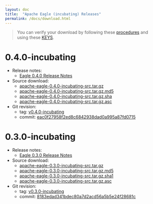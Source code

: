 ```yaml
---
layout: doc
title:  "Apache Eagle (incubating) Releases" 
permalink: /docs/download.html
---
```


> You can verify your download by following these [procedures](https://www.apache.org/info/verification.html) and using these [KEYS](https://dist.apache.org/repos/dist/release/incubator/eagle/KEYS).

# 0.4.0-incubating
* Release notes: 
	* [Eagle 0.4.0 Release Notes](https://git-wip-us.apache.org/repos/asf?p=incubator-eagle.git;a=blob_plain;f=CHANGELOG.txt;hb=refs/tags/v0.4.0-incubating)
* Source download: 
	* [apache-eagle-0.4.0-incubating-src.tar.gz](http://www.apache.org/dyn/closer.cgi?path=/incubator/eagle/apache-eagle-0.4.0-incubating)
	* [apache-eagle-0.4.0-incubating-src.tar.gz.md5](https://dist.apache.org/repos/dist/release/incubator/eagle/apache-eagle-0.4.0-incubating/apache-eagle-0.4.0-incubating-src.tar.gz.md5)
	* [apache-eagle-0.4.0-incubating-src.tar.gz.sha](https://dist.apache.org/repos/dist/release/incubator/eagle/apache-eagle-0.4.0-incubating/apache-eagle-0.4.0-incubating-src.tar.gz.sha)
	* [apache-eagle-0.4.0-incubating-src.tar.gz.asc](https://dist.apache.org/repos/dist/release/incubator/eagle/apache-eagle-0.4.0-incubating/apache-eagle-0.4.0-incubating-src.tar.gz.asc)
* Git revision: 
	* tag: [v0.4.0-incubating](https://github.com/apache/incubator-eagle/releases/tag/v0.4.0-incubating)
	* commit: [eac0f27958f2ed8c6842938dad0a995a87fd0715](https://github.com/apache/incubator-eagle/commit/eac0f27958f2ed8c6842938dad0a995a87fd0715)

# 0.3.0-incubating

* Release notes: 
	* [Eagle 0.3.0 Release Notes](https://git-wip-us.apache.org/repos/asf?p=incubator-eagle.git;a=blob_plain;f=CHANGELOG.txt;hb=refs/heads/branch-0.3)
* Source download: 
	* [apache-eagle-0.3.0-incubating-src.tar.gz](http://www.apache.org/dyn/closer.cgi?path=/incubator/eagle/apache-eagle-0.3.0-incubating)
	* [apache-eagle-0.3.0-incubating-src.tar.gz.md5](https://dist.apache.org/repos/dist/release/incubator/eagle/apache-eagle-0.3.0-incubating/apache-eagle-0.3.0-incubating-src.tar.gz.md5)
	* [apache-eagle-0.3.0-incubating-src.tar.gz.sha1](https://dist.apache.org/repos/dist/release/incubator/eagle/apache-eagle-0.3.0-incubating/apache-eagle-0.3.0-incubating-src.tar.gz.sha1)
	* [apache-eagle-0.3.0-incubating-src.tar.gz.asc](https://dist.apache.org/repos/dist/release/incubator/eagle/apache-eagle-0.3.0-incubating/apache-eagle-0.3.0-incubating-src.tar.gz.asc)
* Git revision: 
	* tag: [v0.3.0-incubating](https://github.com/apache/incubator-eagle/releases/tag/v0.3.0-incubating) 
	* commit: [8183edad341bdec80a7d2acd56a5b5e24f28681c](https://github.com/apache/incubator-eagle/commit/8183edad341bdec80a7d2acd56a5b5e24f28681c)
